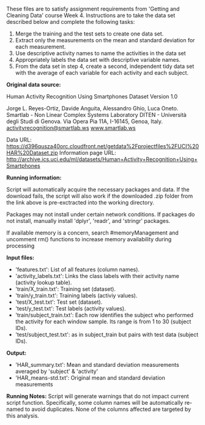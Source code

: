 These files are to satisfy assignment requirements from 'Getting and Cleaning Data' course Week 4. Instructions are to take the data set described below and complete the following tasks:
  
  1. Merge the training and the test sets to create one data set.
  2. Extract only the measurements on the mean and standard deviation for each measurement.
  3. Use descriptive activity names to name the activities in the data set
  4. Appropriately labels the data set with descriptive variable names.
  5. From the data set in step 4, create a second, independent tidy data set with the average of each variable for each activity and each subject.

__Original data source:__

Human Activity Recognition Using Smartphones Dataset
Version 1.0

Jorge L. Reyes-Ortiz, Davide Anguita, Alessandro Ghio, Luca Oneto.
Smartlab - Non Linear Complex Systems Laboratory
DITEN - Università degli Studi di Genova.
Via Opera Pia 11A, I-16145, Genoa, Italy.
activityrecognition@smartlab.ws
www.smartlab.ws


Data URL: https://d396qusza40orc.cloudfront.net/getdata%2Fprojectfiles%2FUCI%20HAR%20Dataset.zip
Information page URL: http://archive.ics.uci.edu/ml/datasets/Human+Activity+Recognition+Using+Smartphones

__Running information:__

Script will automatically acquire the necessary packages and data. If the download fails, the script will also work if the downloaded .zip folder from the link above is pre-exctracted into the working directory.

Packages may not install under certain network conditions. If packages do not install, manually install 'dplyr', 'readr', and 'stringr' packages.

If available memory is a concern, search #memoryManagement and uncomment rm() functions to increase memory availability during processing

__Input files:__
  - 'features.txt': List of all features (column names).
  - 'activity_labels.txt': Links the class labels with their activity name (activity lookup table).
  - 'train/X_train.txt': Training set (dataset).
  - 'train/y_train.txt': Training labels (activiy values).
  - 'test/X_test.txt': Test set (dataset).
  - 'test/y_test.txt': Test labels (activity values).
  - 'train/subject_train.txt': Each row identifies the subject who performed the activity for each window sample. Its range is from 1 to 30 (subject IDs). 
  - 'test/subject_test.txt': as in subject_train but pairs with test data (subject IDs).

__Output:__
  - 'HAR_summary.txt': Mean and standard deviation measurements averaged by 'subject' & 'activity'
  - 'HAR_means-std.txt': Original mean and standard deviation measurements 

__Running Notes:__
Script will generate warnings that do not impact current script function. Specifically, some column names will be automatically re-named to avoid duplicates. None of the columns affected are targeted by this analysis.
